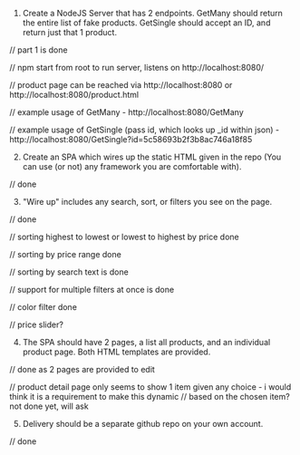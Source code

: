 1. Create a NodeJS Server that has 2 endpoints. GetMany should return the entire list of fake products. 
GetSingle should accept an ID, and return just that 1 product. 

// part 1 is done

// npm start from root to run server, listens on http://localhost:8080/

// product page can be reached via http://localhost:8080 or http://localhost:8080/product.html

// example usage of GetMany - http://localhost:8080/GetMany

// example usage of GetSingle (pass id, which looks up _id within json) - http://localhost:8080/GetSingle?id=5c58693b2f3b8ac746a18f85

2. Create an SPA which wires up the static HTML given in the repo (You can use (or not) any framework you are comfortable with).

// done


3. "Wire up" includes any search, sort, or filters you see on the page.

// done

// sorting highest to lowest or lowest to highest by price done

// sorting by price range done

// sorting by search text is done

// support for multiple filters at once is done

// color filter done

// price slider? 


4. The SPA should have 2 pages, a list all products, and an individual product page. Both HTML templates are provided.

// done as 2 pages are provided to edit

// product detail page only seems to show 1 item given any choice - i would think it is a requirement to make this dynamic 
//  based on the chosen item? not done yet, will ask

5. Delivery should be a separate github repo on your own account. 

// done
